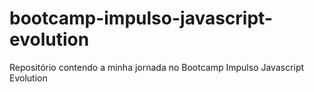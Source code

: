 # bootcamp-impulso-javascript-evolution
Repositório contendo a minha jornada no Bootcamp Impulso Javascript Evolution
